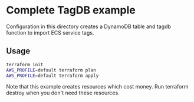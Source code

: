 # Complete TagDB example

Configuration in this directory creates a DynamoDB table and tagdb function to
import ECS service tags.

## Usage

```bash
terraform init
AWS_PROFILE=default terraform plan
AWS_PROFILE=default terraform apply
```

Note that this example creates resources which cost money. Run terraform destroy
when you don't need these resources.
